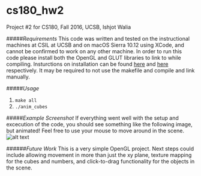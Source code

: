 # cs180_hw2
Project #2 for CS180, Fall 2016, UCSB, Ishjot Walia

#####*Requirements*
This code was written and tested on the instructional machines at CSIL at UCSB and on macOS Sierra 10.12 using XCode, and cannot be confirmed to work on any other machine. In order to run this code please install both the OpenGL and GLUT libraries to link to while compiling. Insturctions on installation can be found [here](https://www.opengl.org/wiki/Getting_Started "Getting Started OpenGL") and [here](https://www.opengl.org/resources/libraries/glut/ "GLUT Homepage") respectively. It may be required to not use the makefile and compile and link manually.

#####*Usage*
1. `make all`
2. `./anim_cubes`

#####*Example Screenshot*
If everything went well with the setup and excecution of the code, you should see something like the following image, but animated! Feel free to use your mouse to move around in the scene.
![alt text](https://github.ucsb.edu/rockysikem/cs180_hw2/blob/master/example_screenshot.png "Example")

######*Future Work*
This is a very simple OpenGL project. Next steps could include allowing movement in more than just the xy plane, texture mapping for the cubes and numbers, and click-to-drag functionality for the objects in the scene.

